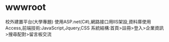 # wwwroot
校外建置平台(大學專題)
使用ASP.net(C#),網路接口用IIS架設,資料庫使用Access,前端技術:JavaScript,Jquery,CSS
系統結構:首頁>註冊>登入>企業資訊>搜尋配對>留言板交流
